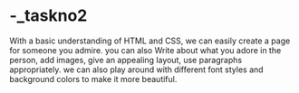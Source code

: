 # -_taskno2
With a basic understanding of HTML and CSS, we can easily create a page for someone you admire.  you can also Write about what you adore in the person, add images, give an appealing layout, use paragraphs appropriately. we can also play around with different font styles and background colors to make it more beautiful. 
